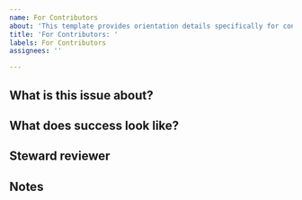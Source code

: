 ```yaml
---
name: For Contributors
about: 'This template provides orientation details specifically for contributors '
title: 'For Contributors: '
labels: For Contributors
assignees: ''

---
```


## What is this issue about?

## What does success look like?

## Steward reviewer

## Notes
